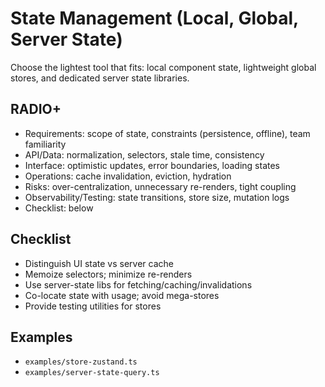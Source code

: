 # State Management (Local, Global, Server State)

Choose the lightest tool that fits: local component state, lightweight global stores, and dedicated server state libraries.

## RADIO+
- Requirements: scope of state, constraints (persistence, offline), team familiarity
- API/Data: normalization, selectors, stale time, consistency
- Interface: optimistic updates, error boundaries, loading states
- Operations: cache invalidation, eviction, hydration
- Risks: over-centralization, unnecessary re-renders, tight coupling
- Observability/Testing: state transitions, store size, mutation logs
- Checklist: below

## Checklist
- Distinguish UI state vs server cache
- Memoize selectors; minimize re-renders
- Use server-state libs for fetching/caching/invalidations
- Co-locate state with usage; avoid mega-stores
- Provide testing utilities for stores

## Examples
- `examples/store-zustand.ts`
- `examples/server-state-query.ts`
